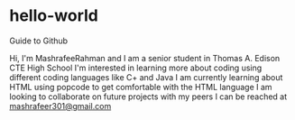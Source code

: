 # hello-world
Guide to Github

Hi, I'm MashrafeeRahman and I am a senior student in Thomas A. Edison CTE High School
I'm interested in learning more about coding using different coding languages like C+ and Java
I am currently learning about HTML using popcode to get comfortable with the HTML language 
I am looking to collaborate on future projects with my peers 
I can be reached at mashrafeer301@gmail.com 
